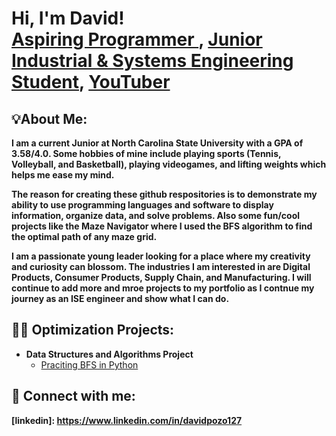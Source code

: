 <h1>Hi, I'm David! <br/><a href="https://github.com/dpozo2127">Aspiring Programmer </a>, <a href="https://www.linkedin.com/in/davidpozo127">Junior Industrial & Systems Engineering Student</a>, <a href="https://www.youtube.com/c/joshmadakor">YouTuber</a></h1>

<h2>💡About Me:</h2>
<b> I am a current Junior at North Carolina State University with a GPA of 3.58/4.0. Some hobbies of mine include playing sports (Tennis, Volleyball, and Basketball), playing videogames, and lifting weights which helps me ease my mind. </b> 

<b>The reason for creating these github respositories is to demonstrate my ability to use programming languages and software to display information, organize data, and solve problems. Also some fun/cool projects like the Maze Navigator where I used the BFS algorithm to find the optimal path of any maze grid. </b>

<b>I am a passionate young leader looking for a place where my creativity and curiosity can blossom. The industries I am interested in are Digital Products, Consumer Products, Supply Chain, and Manufacturing. I will continue to add more and mroe projects to my portfolio as I contnue my journey as an ISE engineer and show what I can do. </b>


<h2>👨‍💻 Optimization Projects:</h2>

- <b>Data Structures and Algorithms Project </b>
  - [Praciting BFS in Python](https://github.com/dpozo2127/MazeNavigatorProject)



<h2> 🤳 Connect with me:</h2>

<b> [linkedin]: https://www.linkedin.com/in/davidpozo127</b>

<!--
**joshmadakor1/joshmadakor1** is a ✨ _special_ ✨ repository because its `README.md` (this file) appears on your GitHub profile.

Here are some ideas to get you started:

- 🔭 I’m currently working on ...
- 🌱 I’m currently learning ...
- 👯 I’m looking to collaborate on ...
- 🤔 I’m looking for help with ...
- 💬 Ask me about ...
- 📫 How to reach me: ...
- 😄 Pronouns: ...
- ⚡ Fun fact: ...
-->
